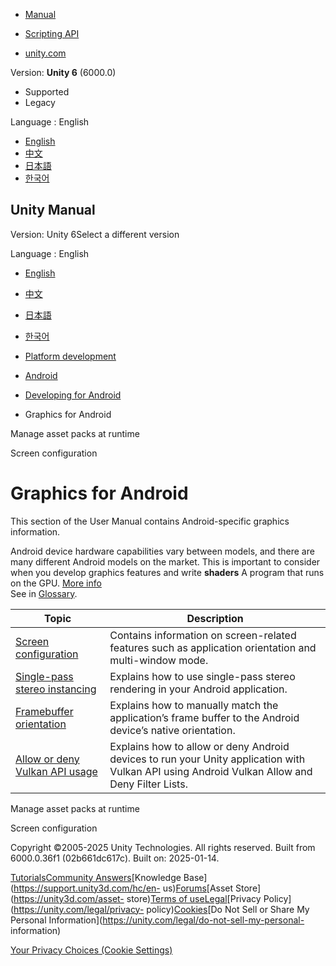 [](https://docs.unity3d.com)

  * [Manual](../Manual/index.html)
  * [Scripting API](../ScriptReference/index.html)

  * [unity.com](https://unity.com/)

Version: **Unity 6** (6000.0)

  * Supported
  * Legacy

Language : English

  * [English](/Manual/android-graphics.html)
  * [中文](/cn/current/Manual/android-graphics.html)
  * [日本語](/ja/current/Manual/android-graphics.html)
  * [한국어](/kr/current/Manual/android-graphics.html)

[](https://docs.unity3d.com)

## Unity Manual

Version: Unity 6Select a different version

Language : English

  * [English](/Manual/android-graphics.html)
  * [中文](/cn/current/Manual/android-graphics.html)
  * [日本語](/ja/current/Manual/android-graphics.html)
  * [한국어](/kr/current/Manual/android-graphics.html)

  * [Platform development ](PlatformSpecific.html)
  * [Android](android.html)
  * [Developing for Android](android-developing.html)
  * Graphics for Android

[](android-asset-packs-manage.html)

Manage asset packs at runtime

[](android-screen-configuration.html)

Screen configuration

# Graphics for Android

This section of the User Manual contains Android-specific graphics
information.

Android device hardware capabilities vary between models, and there are many
different Android models on the market. This is important to consider when you
develop graphics features and write **shaders** A program that runs on the
GPU. [More info](Shaders.html)  
See in [Glossary](Glossary.html#Shader).

**Topic** | **Description**  
---|---  
[Screen configuration](android-screen-configuration.html) | Contains information on screen-related features such as application orientation and multi-window mode.  
[Single-pass stereo instancing](Android-SinglePassStereoRendering.html) | Explains how to use single-pass stereo rendering in your Android application.  
[Framebuffer orientation](vulkan-swapchain-pre-rotation.html) | Explains how to manually match the application’s frame buffer to the Android device’s native orientation.  
[Allow or deny Vulkan API usage](allow-deny-vulkan-usage.html) | Explains how to allow or deny Android devices to run your Unity application with Vulkan API using Android Vulkan Allow and Deny Filter Lists.  
  
[](android-asset-packs-manage.html)

Manage asset packs at runtime

[](android-screen-configuration.html)

Screen configuration

Copyright ©2005-2025 Unity Technologies. All rights reserved. Built from
6000.0.36f1 (02b661dc617c). Built on: 2025-01-14.

[Tutorials](https://learn.unity.com/)[Community
Answers](https://answers.unity3d.com)[Knowledge
Base](https://support.unity3d.com/hc/en-
us)[Forums](https://forum.unity3d.com)[Asset Store](https://unity3d.com/asset-
store)[Terms of
use](https://docs.unity3d.com/Manual/TermsOfUse.html)[Legal](https://unity.com/legal)[Privacy
Policy](https://unity.com/legal/privacy-
policy)[Cookies](https://unity.com/legal/cookie-policy)[Do Not Sell or Share
My Personal Information](https://unity.com/legal/do-not-sell-my-personal-
information)

[Your Privacy Choices (Cookie Settings)](javascript:void\(0\);)

